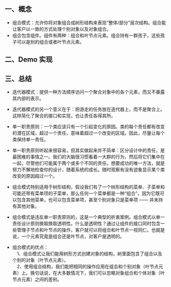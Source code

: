 ## 一、概念  
- 组合模式：允许你将对象组合成树形结构来表现“整体/部分”层次结构。组合能让客户以一致的方式处理个别对象以及对象组合。  
- 组合包含组件。组件有两种：组合和叶节点元素。组合持有一群孩子，这些孩子可以是别的组合或者叶节点元素。  


## 二、Demo 实现


## 三、总结

- 迭代器模式：提供一种方法顺序访问一个聚合对象中的各个元素，而又不暴露其内部的表示。  
- 迭代器模式的另一个意义在于：把游走的任务放在迭代器上，而不是聚合上。这样简化了聚合的接口和实现，也让责任各得其所。  
- 单一职责原则：一个类应该只有一个引起变化的原因。类的每个责任都有改变的潜在区域，超过一个责任，意味着超过一个改变的区域。因此，尽量让每个类保持单一责任。  
- 单一职责原则听起来很容易，但其实做起来并不简单：区分设计中的责任，是最困难的事情之一。我们的大脑很习惯看着一大群的行为，然后将它们集中在一起，尽管他们可能属于两个或多个不同的责任。想要成功的唯一方法，就是努力不懈地检查你的设计，随着系统的成长。随时观察有没有迹象显示某个类改变的原因超过一个。  


- 组合模式特别适用于树形结构，假设我们有了一个树形结构的菜单、子菜单和可能还带有菜单项的子菜单，那么任何一个菜单都是一种“组合”。因为它既可以包含其他菜单，也可以包含菜单项，甚至个别对象只是菜单项 —— 并未持有其他对象。  
- 组合模式是违反单一职责原则的，这是一个典型的折衷案例。组合模式以单一责任设计原则换取换取透明性。什么是透明性？通过让组件的接口同时包含一些管理子节点和叶节点的操作，客户就可以将组合和叶节点一视同仁。也就是说，一个元素究竟是组合还是叶节点，对客户是透明的。
- 组合模式的优点：  
&emsp;1、组合模式让我们能用树形方式创建对象的结构，树里面包含了组合以及个别的对象（叶节点元素）。  
&emsp;2、使用组合结构，我们能把相同的操作应用在组合和个别对象（叶节点元素）上。换句话说，在大多数情况下，我们可以忽略对象组合和个体对象（叶节点元素）之间的差别。  

 
